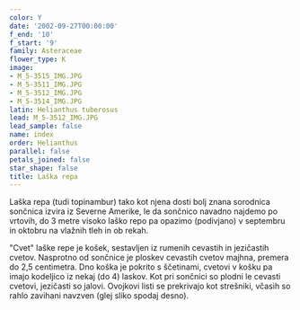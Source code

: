 ```yaml
---
color: Y
date: '2002-09-27T00:00:00'
f_end: '10'
f_start: '9'
family: Asteraceae
flower_type: K
image:
- M_5-3515_IMG.JPG
- M_5-3511_IMG.JPG
- M_5-3512_IMG.JPG
- M_5-3514_IMG.JPG
latin: Helianthus tuberosus
lead: M_5-3512_IMG.JPG
lead_sample: false
name: index
order: Helianthus
parallel: false
petals_joined: false
star_shape: false
title: Laška repa
---
```

Laška repa (tudi topinambur) tako kot njena dosti bolj znana sorodnica sončnica izvira iz Severne Amerike, le da sončnico navadno najdemo po vrtovih, do 3 metre visoko laško repo pa opazimo (podivjano) v septembru in oktobru na vlažnih tleh in ob rekah.

\"Cvet\" laške repe je košek, sestavljen iz rumenih cevastih in jezičastih cvetov. Nasprotno od sončnice je ploskev cevastih cvetov majhna, premera do 2,5 centimetra. Dno koška je pokrito s ščetinami, cvetovi v košku pa imajo kodeljico iz nekaj (do 4) laskov. Kot pri sončnici so plodni le cevasti cvetovi, jezičasti so jalovi. Ovojkovi listi se prekrivajo kot strešniki, včasih so rahlo zavihani navzven (glej sliko spodaj desno).
